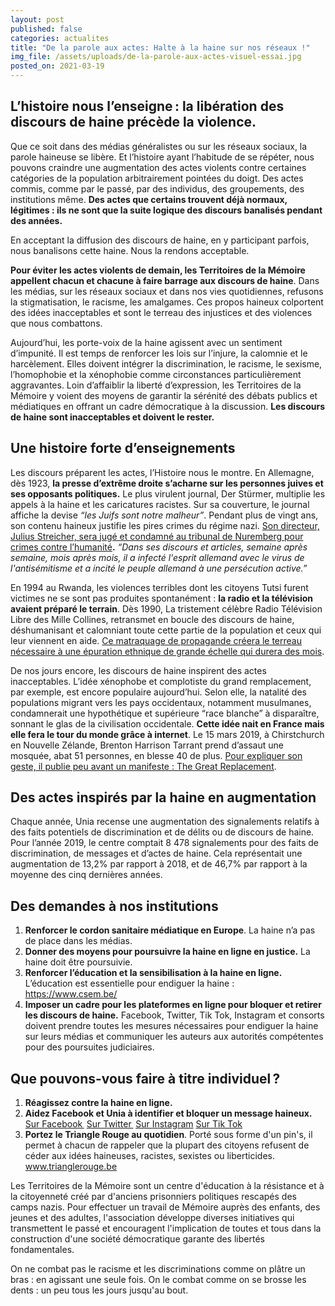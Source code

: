 ```yaml
---
layout: post
published: false
categories: actualites
title: "De la parole aux actes: Halte à la haine sur nos réseaux !"
img_file: /assets/uploads/de-la-parole-aux-actes-visuel-essai.jpg
posted_on: 2021-03-19
---
```

## L’histoire nous l’enseigne : la libération des discours de haine précède la violence.

Que ce soit dans des médias généralistes ou sur les réseaux sociaux, la parole haineuse se libère. Et l’histoire ayant l’habitude de se répéter, nous pouvons craindre une augmentation des actes violents contre certaines catégories de la population arbitrairement pointées du doigt. Des actes commis, comme par le passé, par des individus, des groupements, des institutions même. **Des actes que certains trouvent déjà normaux, légitimes : ils ne sont que la suite logique des discours banalisés pendant des années.**

En acceptant la diffusion des discours de haine, en y participant parfois, nous banalisons cette haine. Nous la rendons acceptable.

**Pour éviter les actes violents de demain, les Territoires de la Mémoire appellent chacun et chacune à faire barrage aux discours de haine**. Dans les médias, sur les réseaux sociaux et dans nos vies quotidiennes, refusons la stigmatisation, le racisme, les amalgames. Ces propos haineux colportent des idées inacceptables et sont le terreau des injustices et des violences que nous combattons.

Aujourd’hui, les porte-voix de la haine agissent avec un sentiment d’impunité. Il est temps de renforcer les lois sur l’injure, la calomnie et le harcèlement. Elles doivent intégrer la discrimination, le racisme, le sexisme, l’homophobie et la xénophobie comme circonstances particulièrement aggravantes. Loin d’affaiblir la liberté d’expression, les Territoires de la Mémoire y voient des moyens de garantir la sérénité des débats publics et médiatiques en offrant un cadre démocratique à la discussion. **Les discours de haine sont inacceptables et doivent le rester.**

## Une histoire forte d’enseignements

Les discours préparent les actes, l’Histoire nous le montre. En Allemagne, dès 1923, **la presse d’extrême droite s’acharne sur les personnes juives et ses opposants politiques.** Le plus virulent journal, Der Stürmer, multiplie les appels à la haine et les caricatures racistes. Sur sa couverture, le journal affiche la devise *“les Juifs sont notre malheur”*. Pendant plus de vingt ans, son contenu haineux justifie les pires crimes du régime nazi. [Son directeur, Julius Streicher, sera jugé et condamné au tribunal de Nuremberg pour crimes contre l’humanité](https://www.unicaen.fr/recherche/mrsh/crdfed/nuremberg/consult/Nuremberg/05/31e.xml/pm10011946?utm_source=sendinblue&utm_campaign=Communiqu_de_presse__paroles_de_haine&utm_medium=email)**.** *“Dans ses discours et articles, semaine après semaine, mois après mois, il a infecté l'esprit allemand avec le virus de l'antisémitisme et a incité le peuple allemand à une persécution active.”*

En 1994 au Rwanda, les violences terribles dont les citoyens Tutsi furent victimes ne se sont pas produites spontanément : **la radio et la télévision avaient préparé le terrain**. Dès 1990, La tristement célèbre Radio Télévision Libre des Mille Collines, retransmet en boucle des discours de haine, déshumanisant et calomniant toute cette partie de la population et ceux qui leur viennent en aide. [Ce matraquage de propagande créera le terreau nécessaire à une épuration ethnique de grande échelle qui durera des mois](http://descendresdanslatete.be/outil-pedagogique/medias-et-discriminations/medias-de-la-haine/?utm_source=sendinblue&utm_campaign=Communiqu_de_presse__paroles_de_haine&utm_medium=email).

De nos jours encore, les discours de haine inspirent des actes inacceptables. L’idée xénophobe et complotiste du grand remplacement, par exemple, est encore populaire aujourd’hui. Selon elle, la natalité des populations migrant vers les pays occidentaux, notamment musulmanes, condamnerait une hypothétique et supérieure “race blanche” à disparaître, sonnant le glas de la civilisation occidentale. **Cette idée nait en France mais elle fera le tour du monde grâce à internet**. Le 15 mars 2019, à Chirstchurch en Nouvelle Zélande, Brenton Harrison Tarrant prend d’assaut une mosquée, abat 51 personnes, en blesse 40 de plus. [Pour expliquer son geste, il publie peu avant un manifeste : The Great Replacement](https://www.rtbf.be/info/dossier/chroniques/detail_du-grand-remplacement-a-christchurch-quel-role-pour-les-medias-skes?id=10168462&utm_source=sendinblue&utm_campaign=Communiqu_de_presse__paroles_de_haine&utm_medium=email).

## Des actes inspirés par la haine en augmentation

Chaque année, Unia recense une augmentation des signalements relatifs à des faits potentiels de discrimination et de délits ou de discours de haine. Pour l’année 2019, le centre comptait 8 478 signalements pour des faits de discrimination, de messages et d’actes de haine. Cela représentait une augmentation de 13,2% par rapport à 2018, et de 46,7% par rapport à la moyenne des cinq dernières années.

## Des demandes à nos institutions

1. **Renforcer le cordon sanitaire médiatique en Europe**.
   La haine n’a pas de place dans les médias.
2. **Donner des moyens pour poursuivre la haine en ligne en justice.**
   La haine doit être poursuivie.
3. **Renforcer l’éducation et la sensibilisation à la haine en ligne.**
   L’éducation est essentielle pour endiguer la haine : <https://www.csem.be/>
4. **Imposer un cadre pour les plateformes en ligne pour bloquer et retirer les discours de haine.** Facebook, Twitter, Tik Tok, Instagram et consorts doivent prendre toutes les mesures nécessaires pour endiguer la haine sur leurs médias et communiquer les auteurs aux autorités compétentes pour des poursuites judiciaires.

## Que pouvons-vous faire à titre individuel ?

1. **Réagissez contre la haine en ligne.**
2. **Aidez Facebook et Unia à identifier et bloquer un message haineux.**
   [Sur Facebook ](https://www.unia.be/fr/domaines-daction/medias-et-internet/internet/que-faire-face-a-des-messages-de-haine-sur-les-reseaux-sociaux/signaler-des-messages-de-haine-a-facebook?utm_source=sendinblue&utm_campaign=Communiqu_de_presse__paroles_de_haine&utm_medium=email)
   [Sur Twitter ](https://www.unia.be/fr/domaines-daction/medias-et-internet/internet/que-faire-face-a-des-messages-de-haine-sur-les-reseaux-sociaux/signaler-des-messages-de-haine-a-twitter?utm_source=sendinblue&utm_campaign=Communiqu_de_presse__paroles_de_haine&utm_medium=email)
   [Sur Instagram](https://www.facebook.com/help/instagram/547601325292351?helpref=uf_permalink&utm_source=sendinblue&utm_campaign=Communiqu_de_presse__paroles_de_haine&utm_medium=email)
   [Sur Tik Tok](https://support.tiktok.com/fr)
3. **Portez le Triangle Rouge au quotidien**. Porté sous forme d'un pin's, il permet à chacun de rappeler que la plupart des citoyens refusent de céder aux idées haineuses, racistes, sexistes ou liberticides.
   www.trianglerouge.be

Les Territoires de la Mémoire sont un centre d'éducation à la résistance et à la citoyenneté créé par d'anciens prisonniers politiques rescapés des camps nazis. Pour effectuer un travail de Mémoire auprès des enfants, des jeunes et des adultes, l'association développe diverses initiatives qui transmettent le passé et encouragent l'implication de toutes et tous dans la construction d'une société démocratique garante des libertés fondamentales. 

On ne combat pas le racisme et les discriminations comme on plâtre un bras : en agissant une seule fois. On le combat comme on se brosse les dents : un peu tous les jours jusqu'au bout.
